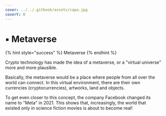 ```yaml
---
cover: ../../.gitbook/assets/capa.jpg
coverY: 0
---
```


# ▪ Metaverse

{% hint style="success" %}
Metaverse
{% endhint %}

Crypto technology has made the idea of a metaverse, or a "virtual universe" more and more plausible.

Basically, the metaverse would be a place where people from all over the world can connect. In this virtual environment, there are their own currencies (cryptocurrencies), artworks, land and objects.

To get even closer to this concept, the company Facebook changed its name to "Meta" in 2021. This shows that, increasingly, the world that existed only in science fiction movies is about to become real!

